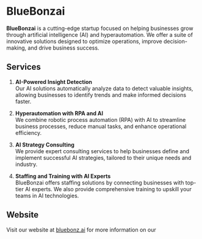 # BlueBonzai

**BlueBonzai** is a cutting-edge startup focused on helping businesses grow through artificial intelligence (AI) and hyperautomation. We offer a suite of innovative solutions designed to optimize operations, improve decision-making, and drive business success.

## Services

1. **AI-Powered Insight Detection**  
   Our AI solutions automatically analyze data to detect valuable insights, allowing businesses to identify trends and make informed decisions faster.

2. **Hyperautomation with RPA and AI**  
   We combine robotic process automation (RPA) with AI to streamline business processes, reduce manual tasks, and enhance operational efficiency.

3. **AI Strategy Consulting**  
   We provide expert consulting services to help businesses define and implement successful AI strategies, tailored to their unique needs and industry.

4. **Staffing and Training with AI Experts**  
   BlueBonzai offers staffing solutions by connecting businesses with top-tier AI experts. We also provide comprehensive training to upskill your teams in AI technologies.

## Website

Visit our website at [bluebonz.ai](https://fguerouali.github.io/bbai/) for more information on our
